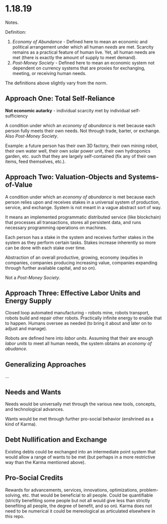 # 1.18.19

Notes.

Definition:

1. *Economy of Abundance* - Defined here to mean an economic and political arrangement under which all human *needs* are met. Scarcity remains as a practical feature of human live. Yet, all human needs are met (there is exactly the amount of supply to meet demand).
1. *Post-Money Society* - Defined here to mean an economic system not dependent on currency systems that are proxies for exchanging, meeting, or receiving human needs.

The definitions above slightly vary from the norm.

## Approach One: Total Self-Reliance 

**Not economic autarky** - individual scarcity met by individual self-sufficiency

A condition under which an *economy of abundance* is met because each person fully meets their own needs. Not through trade, barter, or exchange. Also *Post-Money Society*.

Example: a future person has their own 3D factory, their own mining robot, their own water well, their own solar power unit, their own hydroponics garden, etc. such that they are largely self-contained (fix any of their own items, feed themselves, etc.).

## Approach Two: Valuation-Objects and Systems-of-Value

A condition under which an *economy of abundance* is met because each person relies upon and receives stakes in a universal system of production, service, and exchange. System is not meant in a vague abstract sort of way. 

It means an implemented programmatic distributed service (like blockchain) that processes all transactions, stores all persistent data, and runs necessary programming operations on machines. 

Each person has a stake in the system and receives further stakes in the system as they perform certain tasks. Stakes increase inherently so more can be done with each stake over time.

Abstraction of an overall productive, growing, economy (equities in companies, companies producing increasing value, companies expanding through further available capital, and so on).

Not a *Post-Money Society*.

## Approach Three: Effective Labor Units and Energy Supply

Closed loop automated manufacturing - robots mine, robots transport, robots build and repair other robots. Practically infinite energy to enable that to happen. Humans oversee as needed (to bring it about and later on to adjust and manage).

Robots are defined here into *labor units*.  Assuming that their are enough *labor units* to meet all human needs, the system obtains an *economy of abudance*.

## Generalizing Approaches

...

## Needs and Wants

Needs would be universally met through the various new tools, concepts, and technological advances.

Wants would be met through further pro-social behavior (enshrined as a kind of Karma).

## Debt Nullification and Exchange

Existing debts could be exchanged into an intermediate point system that would allow a range of wants to be met (but perhaps in a more restrictive way than the Karma mentioned above).


## Pro-Social Credits

Rewards for advancements, services, innovations, optimizations, problem-solving, etc. that would be beneficial to all people. Could be quantifiable (strictly benefiting some people but not all would give less than strictly benefiting all people, the degree of benefit, and so on). Karma does not need to be numerical it could be mereological as articulated elsewhere in this repo.